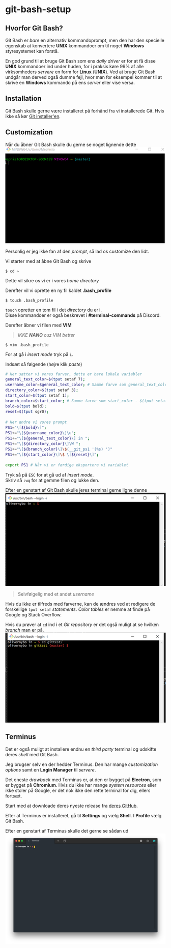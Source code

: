 # git-bash-setup

## Hvorfor Git Bash?
Git Bash er *bare* en alternativ kommandoprompt, men den har den specielle egenskab at konvertere **UNIX** kommandoer om til noget **Windows** styresystemet kan forstå.

En god grund til at bruge Git Bash som ens *daily driver* er for at få disse **UNIX** kommandoer ind under huden, for i praksis køre 99% af alle virksomheders *servere* en form for **Linux** (**UNIX**). Ved at bruge Git Bash undgår man derved også dumme fejl, hvor man for eksempel kommer til at skrive en **Windows** kommando på ens *server* eller vise versa.

## Installation
Git Bash skulle gerne være installeret på forhånd fra vi installerede Git. Hvis ikke så kør [Git installer'en](https://git-scm.com/downloads).

## Customization
Når du åbner Git Bash skulle du gerne se noget lignende dette
![](images/ugly_git_bash.png)

Personlig er jeg ikke fan af den *prompt*, så lad os customize den lidt.

Vi starter med at åbne Git Bash og skrive
```
$ cd ~
```
Dette vil sikre os vi er i vores *home directory*

Derefter vil vi oprette en ny fil kaldet **.bash_profile**
```
$ touch .bash_profile
```
`touch` opretter en tom fil i det *directory* du er i.  
Disse kommandoer er også beskrevet i **#terminal-commands** på Discord.

Derefter åbner vi filen med **VIM**
> *IKKE* ***NANO*** *cuz VIM better*
```
$ vim .bash_profile
```

For at gå i *insert mode* tryk på `i`.

Indsæt så følgende (højre klik *paste*)
```bash
# Her sætter vi vores farver, dette er bare lokale variabler
general_text_color=$(tput setaf 7);
username_color=$general_text_color; # Samme farve som general_text_color - $(tput setaf 7)
directory_color=$(tput setaf 3);
start_color=$(tput setaf 1);
branch_color=$start_color; # Samme farve som start_color - $(tput setaf 1)
bold=$(tput bold);
reset=$(tput sgr0);

# Her ændre vi vores prompt
PS1="\[${bold}\]";
PS1+="\[${username_color}\]\u";
PS1+="\[${general_text_color}\] in ";
PS1+="\[${directory_color}\]\W ";
PS1+="\[${branch_color}\]\$(__git_ps1 '(%s) ')"
PS1+="\[${start_color}\]\$ \[${reset}\]";

export PS1 # Når vi er færdige eksportere vi variablet
```

Tryk så på `ESC` for at gå ud af *insert mode*.  
Skriv så `:wq` for at gemme filen og lukke den.

Efter en genstart af Git Bash skulle jeres terminal gerne ligne denne
![](images/pretty_git_bash.png)
> Selvfølgelig med et andet *username*

Hvis du ikke er tilfreds med farverne, kan de ændres ved at redigere de forskellige `tput setaf` *statements*. *Color tables* er nemme at finde på Google og Stack Overflow.

Hvis du prøver at `cd` ind i et *Git repository* er det også muligt at se hvilken *branch* man er på.
![](images/master_in_prompt.png)

## Terminus
Det er også muligt at installere endnu en *third party* terminal og udskifte deres *shell* med Git Bash.

Jeg brugser selv en der hedder Terminus. Den har mange *customization options* samt en **Login Manager** til *servere*.

Det eneste *drawback* med Terminus er, at den er bygget på **Electron**, som er bygget på **Chromium**. Hvis du ikke har mange *system resources* eller ikke stoler på Google, er det nok ikke den rette terminal for dig, ellers fortsæt.

Start med at downloade deres nyeste release fra [deres GitHub](https://github.com/Eugeny/terminus/releases/tag/latest).

Efter at Terminus er installeret, gå til **Settings** og vælg **Shell**. I **Profile** vælg Git Bash.

Efter en genstart af Terminus skulle det gerne se sådan ud
![](images/terminus.png)